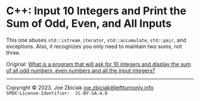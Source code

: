 # C++:  Input 10 Integers and Print the Sum of Odd, Even, and All Inputs

This one abuses `std::istream_iterator`, `std::accumulate`, `std::pair`, and
exceptions.  Also, it recognizes you only need to maintain two sums, not three.

Original: [What is a program that will ask for 10 integers and display the sum of all odd numbers, even numbers and all the input integers?](https://www.quora.com/What-is-a-program-that-will-ask-for-10-integers-and-display-the-sum-of-all-odd-numbers-even-numbers-and-all-the-input-integers/answer/Joe-Zbiciak)

____

Copyright © 2023, Joe Zbiciak <joe.zbiciak@leftturnonly.info>  
`SPDX-License-Identifier:  CC-BY-SA-4.0`

